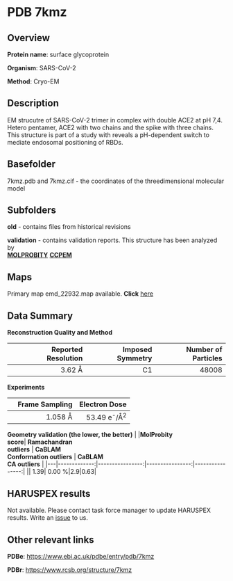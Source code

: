 # PDB 7kmz

## Overview

**Protein name**: surface glycoprotein

**Organism**: SARS-CoV-2

**Method**: Cryo-EM

## Description

EM strucutre of SARS-CoV-2 trimer in complex with double ACE2 at pH 7,4. Hetero pentamer, ACE2 with two chains and the spike with three chains. This structure is part of a study with reveals a pH-dependent switch to mediate endosomal positioning of RBDs.

## Basefolder

7kmz.pdb and 7kmz.cif - the coordinates of the threedimensional molecular model

## Subfolders



**old** - contains files from historical revisions

**validation** - contains validation reports. This structure has been analyzed by <br>  [**MOLPROBITY**](https://github.com/thorn-lab/coronavirus_structural_task_force/tree/master/pdb/surface_glycoprotein/SARS-CoV-2/7kmz/validation/molprobity)   [**CCPEM**](https://github.com/thorn-lab/coronavirus_structural_task_force/tree/master/pdb/surface_glycoprotein/SARS-CoV-2/7kmz/validation/ccpem-validation) 



## Maps

Primary map emd_22932.map available. **Click** [here](http://ftp.wwpdb.org/pub/emdb/structures/EMD-22932/map/) 

## Data Summary
**Reconstruction Quality and Method**

|   | Reported Resolution | Imposed Symmetry | Number of Particles |
|---|-------------:|----------------:|--------------:|
|   |3.62 Å|C1|48008|

**Experiments**

|   | Frame Sampling | Electron Dose |
|---|-------------:|----------------:|
|   |1.058 Å|53.49 e<sup>-</sup>/Å<sup>2</sup>|

**Geometry validation (the lower, the better)**
|   |**MolProbity<br>score**| **Ramachandran<br>outliers** | **CaBLAM<br>Conformation outliers** | **CaBLAM<br>CA outliers** |
|---|-------------:|----------------:|----------------:|----------------:|
||  1.39|  0.00 %|2.9|0.63|

## HARUSPEX results

Not available. Please contact task force manager to update HARUSPEX results. Write an [issue](https://github.com/thorn-lab/coronavirus_structural_task_force/issues) to us.

## Other relevant links 
**PDBe**:  https://www.ebi.ac.uk/pdbe/entry/pdb/7kmz
 
**PDBr**: https://www.rcsb.org/structure/7kmz 
